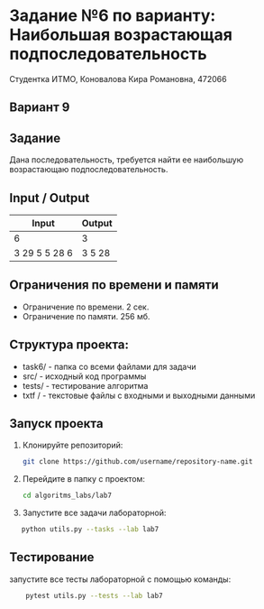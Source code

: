 Задание №6 по варианту: Наибольшая возрастающая подпоследовательность
====
Студентка ИТМО, Коновалова Кира Романовна, 472066

Вариант 9
----

Задание
---
Дана последовательность, требуется найти ее наибольшую возрастающаю подпоследовательность.

Input / Output
----

| Input      | Output     |
|------------|------------|
| 6          | 3 |
| 3 29 5 5 28 6 | 3 5 28  |



## Ограничения по времени и памяти

- Ограничение по времени. 2 сек.
- Ограничение по памяти. 256 мб.


## Структура проекта:

* task6/ - папка со всеми файлами для задачи
* src/ - исходный код программы
* tests/ - тестирование алгоритма
* txtf / - текстовые файлы с входными и выходными данными

## Запуск проекта
1. Клонируйте репозиторий:
   ```bash
   git clone https://github.com/username/repository-name.git
   ```
2. Перейдите в папку с проектом:
   ```bash
   cd algoritms_labs/lab7
   ```
3. Запустите все задачи лабораторной:
```bash
   python utils.py --tasks --lab lab7
   ```

## Тестирование
запустите все тесты лабораторной с помощью команды:
```bash
    pytest utils.py --tests --lab lab7
```
